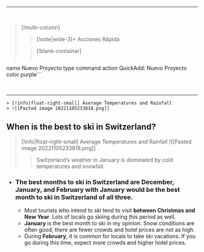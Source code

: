 



___

<br>


> [!multi-column]
>
>> [!note|wide-3]+ Acciones Rápida
>
>> [!blank-container]
>> ```button
name Nuevo Proyecto
type command
action QuickAdd: Nuevo Proyecto
color purple```


<br>

---


```
> [!info|float-right-small] Average Temperatures and Rainfall
> ![[Pasted image 20221105233818.png]]
```


## When is the best to ski in Switzerland?
> [!info|float-right-small] Average Temperatures and Rainfall
> ![[Pasted image 20221105233818.png]]
>> Switzerland’s weather in January is dominated by cold temperatures and snowfall.

- ### The best months to ski in Switzerland are December, January, and February with **January would be the best month** to ski in Switzerland of all three.
	- Most tourists who intend to ski tend to visit **between Christmas and New Year**. Lots of locals go skiing during this period as well.
	- **January** is the best month to ski in my opinion. Snow conditions are often good, there are fewer crowds and hotel prices are not as high.
	- During **February**, it is common for locals to take ski vacations. If you go during this time, expect more crowds and higher hotel prices.




